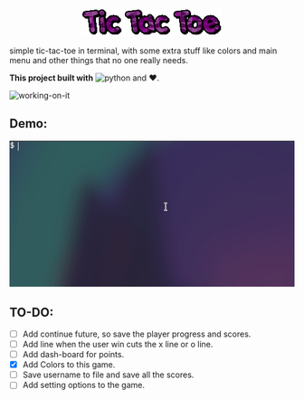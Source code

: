 
<!-- to center any thing use the <p> tag-->
<p align="center">
  <img src="./src/wallpaper.gif" />
</p>


simple tic-tac-toe in terminal, with some extra stuff
like colors and main menu and other things that no one
really needs.

**This project built with** ![python](https://img.shields.io/badge/python-3.x-green) and ❤️.


![working-on-it](https://img.shields.io/badge/Still--Work-On--It-orange)

## Demo:

![screenshot_01](./src/screenshot01.gif)




## TO-DO:
- [ ] Add continue future, so save the player progress and scores.
- [ ] Add line when the user win cuts the x line or o line.
- [ ] Add dash-board for points.
- [X] Add Colors to this game.
- [ ] Save username to file and save all the scores.
- [ ] Add setting options to the game. 
